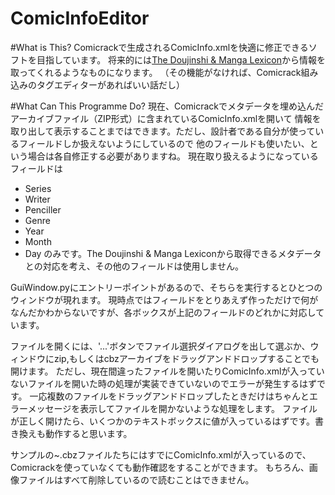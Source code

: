 ComicInfoEditor
===============
#What is This?
Comicrackで生成されるComicInfo.xmlを快適に修正できるソフトを目指しています。
将来的には[The Doujinshi & Manga Lexicon](http://www.doujinshi.org/)から情報を取ってくれるようなものになります。
（その機能がなければ、Comicrack組み込みのタグエディターがあればいい話だし）

#What Can This Programme Do?
現在、Comicrackでメタデータを埋め込んだアーカイブファイル（ZIP形式）に含まれているComicInfo.xmlを開いて
情報を取り出して表示することまではできます。ただし、設計者である自分が使っているフィールドしか扱えないようにしているので
他のフィールドも使いたい、という場合は各自修正する必要がありますね。
現在取り扱えるようになっているフィールドは
* Series
* Writer
* Penciller
* Genre
* Year
* Month
* Day
のみです。The Doujinshi & Manga Lexiconから取得できるメタデータとの対応を考え、その他のフィールドは使用しません。

GuiWindow.pyにエントリーポイントがあるので、そちらを実行するとひとつのウィンドウが現れます。
現時点ではフィールドをとりあえず作っただけで何がなんだかわからないですが、各ボックスが上記のフィールドのどれかに対応しています。

ファイルを開くには、'...'ボタンでファイル選択ダイアログを出して選ぶか、ウィンドウにzip,もしくはcbzアーカイブをドラッグアンドドロップすることでも開けます。
ただし、現在間違ったファイルを開いたりComicInfo.xmlが入っていないファイルを開いた時の処理が実装できていないのでエラーが発生するはずです。
一応複数のファイルをドラッグアンドドロップしたときだけはちゃんとエラーメッセージを表示してファイルを開かないような処理をします。
ファイルが正しく開けたら、いくつかのテキストボックスに値が入っているはずです。書き換えも動作すると思います。

サンプルの~.cbzファイルたちにはすでにComicInfo.xmlが入っているので、Comicrackを使っていなくても動作確認をすることができます。
もちろん、画像ファイルはすべて削除しているので読むことはできません。
